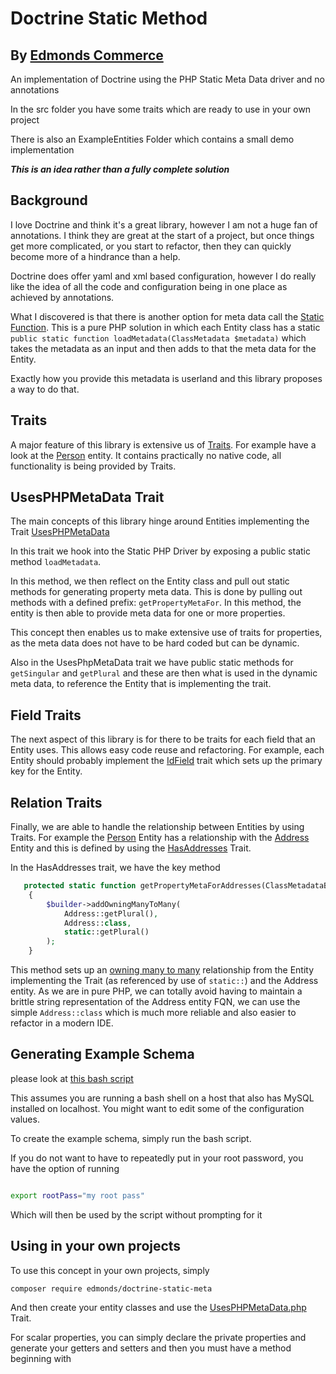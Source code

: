 # Doctrine Static Method
## By [Edmonds Commerce](https://www.edmondscommerce.co.uk)

An implementation of Doctrine using the PHP Static Meta Data driver and no annotations

In the src folder you have some traits which are ready to use in your own project

There is also an ExampleEntities Folder which contains a small demo implementation

**_This is an idea rather than a fully complete solution_**

## Background

I love Doctrine and think it's a great library, however I am not a huge fan of annotations. I think they are great at the start of a project, but once things get more complicated, or you start to refactor, then they can quickly become more of a hindrance than a help.

Doctrine does offer yaml and xml based configuration, however I do really like the idea of all the code and configuration being in one place as achieved by annotations.

What I discovered is that there is another option for meta data call the [Static Function](http://docs.doctrine-project.org/projects/doctrine-orm/en/latest/reference/php-mapping.html#static-function). This is a pure PHP solution in which each Entity class has a static `public static function loadMetadata(ClassMetadata $metadata)` which takes the metadata as an input and then adds to that the meta data for the Entity.

Exactly how you provide this metadata is userland and this library proposes a way to do that.

## Traits

A major feature of this library is extensive us of [Traits](http://php.net/manual/en/language.oop5.traits.php). For example have a look at the [Person](example/ExampleEntities/Person.php) entity. It contains practically no native code, all functionality is being provided by Traits.

## UsesPHPMetaData Trait

The main concepts of this library hinge around Entities implementing the Trait [UsesPHPMetaData](src/Traits/UsesPHPMetaData.php)

In this trait we hook into the Static PHP Driver by exposing a public static method `loadMetadata`.

In this method, we then reflect on the Entity class and pull out static methods for generating property meta data. This is done by pulling out methods with a defined prefix: `getPropertyMetaFor`. In this method, the entity is then able to provide meta data for one or more properties.

This concept then enables us to make extensive use of traits for properties, as the meta data does not have to be hard coded but can be dynamic. 

Also in the UsesPhpMetaData trait we have public static methods for `getSingular` and `getPlural` and these are then what is used in the dynamic meta data, to reference the Entity that is implementing the trait.

## Field Traits

The next aspect of this library is for there to be traits for each field that an Entity uses. This allows easy code reuse and refactoring. For example, each Entity should probably implement the [IdField](src/Traits/Fields/IdField.php) trait which sets up the primary key for the Entity.

## Relation Traits

Finally, we are able to handle the relationship between Entities by using Traits. For example the [Person](example/ExampleEntities/Person.php) Entity has a relationship with the [Address](example/ExampleEntities/Properties/Address.php) Entity and this is defined by using the [HasAddresses](example/ExampleEntities/Traits/Relations/Properties/HasAddresses.php) Trait.

In the HasAddresses trait, we have the key method 
```php
   protected static function getPropertyMetaForAddresses(ClassMetadataBuilder $builder)
    {
        $builder->addOwningManyToMany(
            Address::getPlural(),
            Address::class,
            static::getPlural()
        );
    }
```

This method sets up an [owning many to many](http://docs.doctrine-project.org/projects/doctrine-orm/en/latest/reference/association-mapping.html#many-to-many-bidirectional) relationship from the Entity implementing the Trait (as referenced by use of `static::`) and the Address entity. As we are in pure PHP, we can totally avoid having to maintain a brittle string representation of the Address entity FQN, we can use the simple `Address::class` which is much more reliable and also easier to refactor in a modern IDE.

## Generating Example Schema

please look at [this bash script](example/createExampleDb.bash)

This assumes you are running a bash shell on a host that also has MySQL installed on localhost. You might want to edit some of the configuration values.

To create the example schema, simply run the bash script.

If you do not want to have to repeatedly put in your root password, you have the option of running

```bash

export rootPass="my root pass"
```
Which will then be used by the script without prompting for it

## Using in your own projects

To use this concept in your own projects, simply

```bash
composer require edmonds/doctrine-static-meta
```
And then create your entity classes and use the [UsesPHPMetaData.php](src/Traits/UsesPHPMetaData.php) Trait.

For scalar properties, you can simply declare the private properties and generate your getters and setters and then you must have a method beginning with 



